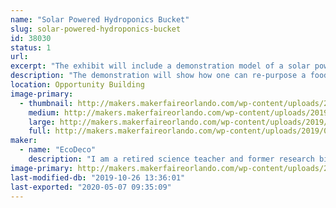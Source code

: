 ```yaml
---
name: "Solar Powered Hydroponics Bucket"
slug: solar-powered-hydroponics-bucket
id: 38030
status: 1
url: 
excerpt: "The exhibit will include a demonstration model of a solar powered hydroponics bucket system for growth of vegetable and herb plants. "
description: "The demonstration will show how one can re-purpose a food grade quality five gallon bucket to a hydroponics growth system. The system can be used as a set and forget hydroponic system, but with the addition of solar power more nutrient demanding crops, such as tomatoes and peppers can be grown more successfully. The system will be set up using Hydroton clay pebbles as the growth medium. A solar powered fountain pump powers a drip system that pumps nutrient solution over the plant roots. This solar powered hydroponic growth system can be reused multiple times and provide a means to grow vegetables in a relatively easy, cost effective and water conserving manner."
location: Opportunity Building
image-primary:
  - thumbnail: http://makers.makerfaireorlando.com/wp-content/uploads/2019/09/Solar-Powered-Hydroponics-1-150x150.jpg
    medium: http://makers.makerfaireorlando.com/wp-content/uploads/2019/09/Solar-Powered-Hydroponics-1-300x169.jpg
    large: http://makers.makerfaireorlando.com/wp-content/uploads/2019/09/Solar-Powered-Hydroponics-1-1024x576.jpg
    full: http://makers.makerfaireorlando.com/wp-content/uploads/2019/09/Solar-Powered-Hydroponics-1.jpg
maker:
  - name: "EcoDeco"
    description: "I am a retired science teacher and former research biologist. In my retirement, I have explored a number of interests, gardening being one of them. In 2013, I became a master gardener for Seminole county. I have been involved in a variety of projects and one of my favorites is \"set and forget\" hydroponics. With this interest and my passion for promoting recycling, I have put a different spin on the method in an attempt to make it visually appealing and practical for anyone to grow their own food. "
image-primary: http://makers.makerfaireorlando.com/wp-content/uploads/2019/08/DSC_1348-683x1024.jpg
last-modified-db: "2019-10-26 13:36:01"
last-exported: "2020-05-07 09:35:09"
---
```

